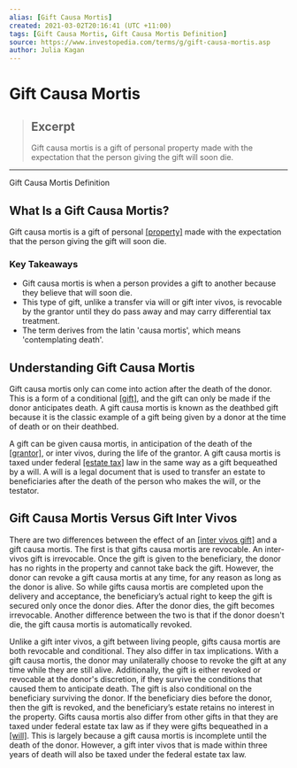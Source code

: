 ```yaml
---
alias: [Gift Causa Mortis]
created: 2021-03-02T20:16:41 (UTC +11:00)
tags: [Gift Causa Mortis, Gift Causa Mortis Definition]
source: https://www.investopedia.com/terms/g/gift-causa-mortis.asp
author: Julia Kagan
---
```


# Gift Causa Mortis

> ## Excerpt
> Gift causa mortis is a gift of personal property made with the expectation that the person giving the gift will soon die.

---

Gift Causa Mortis Definition
## What Is a Gift Causa Mortis?

Gift causa mortis is a gift of personal [[property]](https://www.investopedia.com/terms/p/property.asp) made with the expectation that the person giving the gift will soon die.

### Key Takeaways

-   Gift causa mortis is when a person provides a gift to another because they believe that will soon die.
-   This type of gift, unlike a transfer via will or gift inter vivos, is revocable by the grantor until they do pass away and may carry differential tax treatment.
-   The term derives from the latin 'causa mortis', which means 'contemplating death'.

## Understanding Gift Causa Mortis

Gift causa mortis only can come into action after the death of the donor. This is a form of a conditional [[gift]](https://www.investopedia.com/terms/g/gift.asp), and the gift can only be made if the donor anticipates death. A gift causa mortis is known as the deathbed gift because it is the classic example of a gift being given by a donor at the time of death or on their deathbed.

A gift can be given causa mortis, in anticipation of the death of the [[grantor]](https://www.investopedia.com/terms/g/grantor.asp), or inter vivos, during the life of the grantor. A gift causa mortis is taxed under federal [[estate tax]](https://www.investopedia.com/terms/e/estatetax.asp) law in the same way as a gift bequeathed by a will. A will is a legal document that is used to transfer an estate to beneficiaries after the death of the person who makes the will, or the testator.

## Gift Causa Mortis Versus Gift Inter Vivos

There are two differences between the effect of an [[inter vivos gift]](https://www.investopedia.com/terms/g/gift-inter-vivos.asp) and a gift causa mortis. The first is that gifts causa mortis are revocable. An inter-vivos gift is irrevocable. Once the gift is given to the beneficiary, the donor has no rights in the property and cannot take back the gift. However, the donor can revoke a gift causa mortis at any time, for any reason as long as the donor is alive. So while gifts causa mortis are completed upon the delivery and acceptance, the beneficiary’s actual right to keep the gift is secured only once the donor dies. After the donor dies, the gift becomes irrevocable. Another difference between the two is that if the donor doesn't die, the gift causa mortis is automatically revoked.

Unlike a gift inter vivos, a gift between living people, gifts causa mortis are both revocable and conditional. They also differ in tax implications. With a gift causa mortis, the donor may unilaterally choose to revoke the gift at any time while they are still alive. Additionally, the gift is either revoked or revocable at the donor's discretion, if they survive the conditions that caused them to anticipate death. The gift is also conditional on the beneficiary surviving the donor. If the beneficiary dies before the donor, then the gift is revoked, and the beneficiary’s estate retains no interest in the property. Gifts causa mortis also differ from other gifts in that they are taxed under federal estate tax law as if they were gifts bequeathed in a [[will]](https://www.investopedia.com/terms/w/will.asp). This is largely because a gift causa mortis is incomplete until the death of the donor. However, a gift inter vivos that is made within three years of death will also be taxed under the federal estate tax law.
